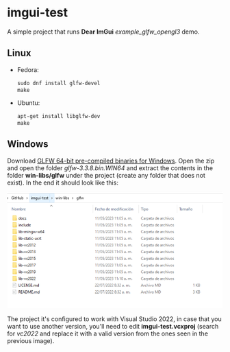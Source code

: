 # imgui-test

A simple project that runs **Dear ImGui** *example_glfw_opengl3* demo.

## Linux

* Fedora:

  ```
  sudo dnf install glfw-devel
  make
  ```

* Ubuntu:

  ```
  apt-get install libglfw-dev
  make
  ```

## Windows

Download [GLFW 64-bit pre-compiled binaries for Windows](https://github.com/glfw/glfw/releases/download/3.3.8/glfw-3.3.8.bin.WIN64.zip). Open the zip and open the folder *glfw-3.3.8.bin.WIN64* and extract the contents in the folder **win-libs/glfw** under the project (create any folder that does not exist). In the end it should look like this:

![glfw folder](.images/glfw-folder.png)

The project it's configured to work with Visual Studio 2022, in case that you want to use another version, you'll need to edit **imgui-test.vcxproj** (search for *vc2022* and replace it with a valid version from the ones seen in the previous image).

